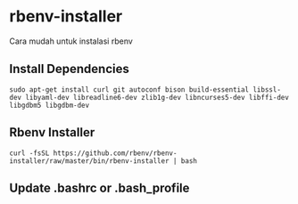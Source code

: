 # rbenv-installer
Cara mudah untuk instalasi rbenv

## Install Dependencies
`sudo apt-get install curl git autoconf bison build-essential libssl-dev libyaml-dev libreadline6-dev zlib1g-dev libncurses5-dev libffi-dev libgdbm5 libgdbm-dev`

## Rbenv Installer
`curl -fsSL https://github.com/rbenv/rbenv-installer/raw/master/bin/rbenv-installer | bash`

## Update .bashrc or .bash_profile
